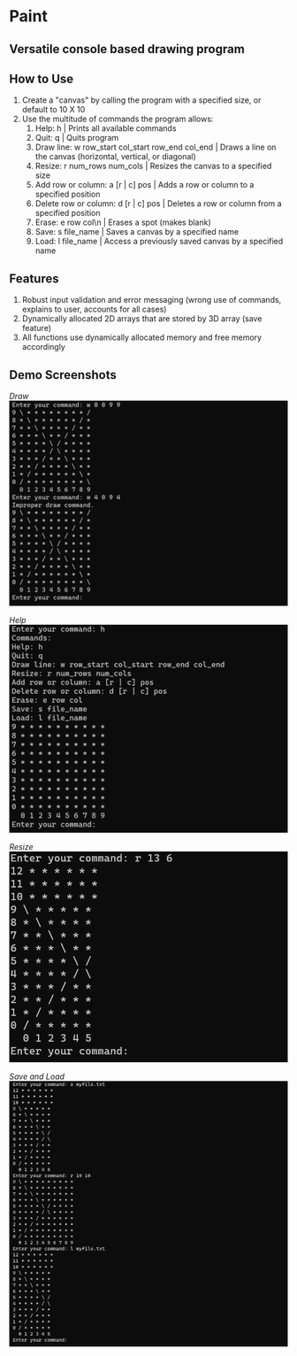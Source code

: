 # Paint

## Versatile console based drawing program 

## How to Use
1. Create a "canvas" by calling the program with a specified size, or default to 10 X 10
2. Use the multitude of commands the program allows:
    1. Help: h | Prints all available commands
    2. Quit: q | Quits program
    3. Draw line: w row_start col_start row_end col_end | Draws a line on the canvas (horizontal, vertical, or diagonal)
    4. Resize: r num_rows num_cols | Resizes the canvas to a specified size
    5. Add row or column: a [r | c] pos | Adds a row or column to a specified position
    6. Delete row or column: d [r | c] pos | Deletes a row or column from a specified position
    7. Erase: e row col\n | Erases a spot (makes blank)
    8. Save: s file_name | Saves a canvas by a specified name
    9. Load: l file_name | Access a previously saved canvas by a specified name

## Features
1. Robust input validation and error messaging (wrong use of commands, explains to user, accounts for all cases)
2. Dynamically allocated 2D arrays that are stored by 3D array (save feature)
3. All functions use dynamically allocated memory and free memory accordingly

 ## Demo Screenshots
_Draw_
![Draw](https://github.com/fcheung23/Paint/blob/main/screenshots/Draw%20-%20Paint.png)

_Help_
![Help](https://github.com/fcheung23/Paint/blob/main/screenshots/Help%20-%20Paint.png)

_Resize_
![Resize](https://github.com/fcheung23/Paint/blob/main/screenshots/Resize%20-%20Paint.png)

_Save and Load_
![Save and Load](https://github.com/fcheung23/Paint/blob/main/screenshots/Save%20and%20Load%20-%20Paint.png)









